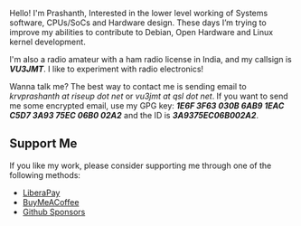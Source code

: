 <!--
.. title: About me
.. slug: about
.. date: 2023-07-03 15:13:21 UTC+05:30
.. tags: 
.. category: 
.. link: 
.. description: 
.. type: text
-->

Hello! I'm Prashanth, Interested in the lower level working of Systems software, CPUs/SoCs and Hardware design. These days I’m trying to improve my abilities to contribute to Debian, Open Hardware and Linux kernel development.

I'm also a radio amateur with a ham radio license in India, and my callsign is ***VU3JMT***. I like to experiment with radio electronics!

Wanna talk me? The best way to contact me is sending email to _krvprashanth at riseup dot net_ or _vu3jmt at qsl dot net_. If you want to send me some encrypted email, use my GPG key: ***1E6F 3F63 030B 6AB9 1EAC C5D7 3A93 75EC 06B0 02A2*** and the ID is ***3A9375EC06B002A2***.


## Support Me
If you like my work, please consider supporting me through one of the following methods:

- [LiberaPay](https://liberapay.com/krvprashanth/donate)
- [BuyMeACoffee](https://coff.ee/krvprashanth)
- [Github Sponsors](https://github.com/sponsors/krvprashanth)

